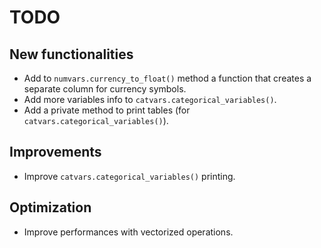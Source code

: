 # TODO

## New functionalities

- Add to `numvars.currency_to_float()` method a function that creates a separate column for currency symbols.
- Add more variables info to `catvars.categorical_variables()`.
- Add a private method to print tables (for `catvars.categorical_variables()`).

## Improvements

- Improve `catvars.categorical_variables()` printing.

## Optimization

- Improve performances with vectorized operations.
